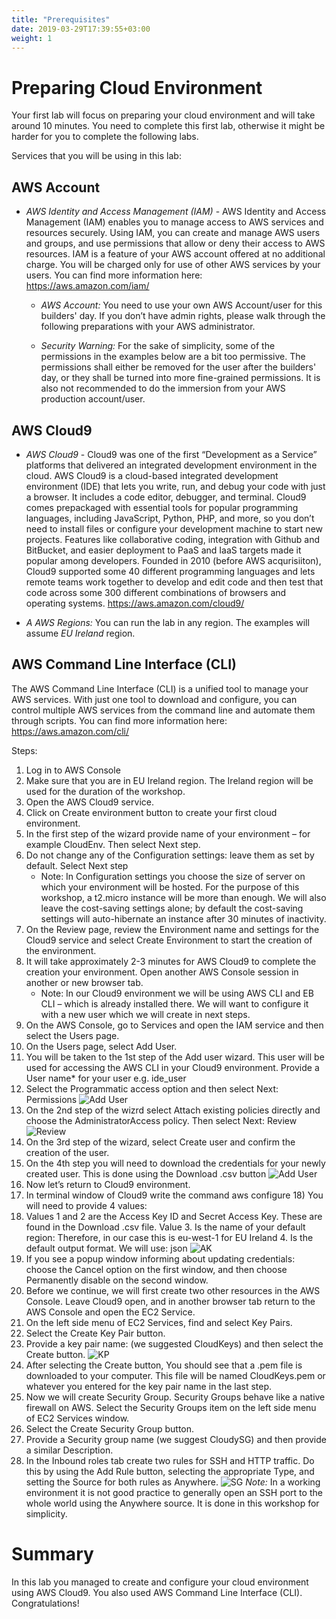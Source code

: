 ```yaml
---
title: "Prerequisites"
date: 2019-03-29T17:39:55+03:00
weight: 1
---
```


# Preparing Cloud Environment

Your first lab will focus on preparing your cloud environment and will take around 10 minutes. You need to complete this first lab, otherwise it might be harder for you to complete the following labs. 

Services that you will be using in this lab: 

## AWS Account
- *AWS Identity and Access Management (IAM)* - AWS Identity and Access Management (IAM) enables you to manage access to AWS services and resources securely. Using IAM, you can create and manage AWS users and groups, and use permissions that allow or deny their access to AWS resources. IAM is a feature of your AWS account offered at no additional charge. You will be charged only for use of other AWS services by your users. You can find more information here: https://aws.amazon.com/iam/ 

   - *AWS Account:* You need to use your own AWS Account/user for this builders' day. If you don’t have admin rights, please walk through the following preparations with your AWS administrator. 

   - *Security Warning:* For the sake of simplicity, some of the permissions in the examples below are a bit too permissive. The permissions shall either be removed for the user after the builders' day, or they shall be turned into more fine-grained permissions. It is also not recommended to do the immersion from your AWS production account/user. 

## AWS Cloud9 
- *AWS Cloud9* - Cloud9 was one of the first “Development as a Service” platforms that delivered an integrated development environment in the cloud. AWS Cloud9 is a cloud-based integrated development environment (IDE) that lets you write, run, and debug your code with just a browser. It includes a code editor, debugger, and terminal. Cloud9 comes prepackaged with essential tools for popular programming languages, including JavaScript, Python, PHP, and more, so you don’t need to install files or configure your development machine to start new projects.  Features like collaborative coding, integration with Github and BitBucket, and easier deployment to PaaS and IaaS targets made it popular among developers. Founded in 2010 (before AWS acqurisiiton), Cloud9 supported some 40 different programming languages and lets remote teams work together to develop and edit code  and then test that code across some 300 different combinations of browsers and operating systems.  https://aws.amazon.com/cloud9/ 


- *A AWS Regions:* You can run the lab in any region. The examples will assume *EU Ireland* region.


## AWS Command Line Interface (CLI) 
The AWS Command Line Interface (CLI) is a unified tool to manage your AWS services. With just one tool to download and configure, you can control multiple AWS services from the command line and automate them through scripts. You can find more information here: https://aws.amazon.com/cli/ 

Steps: 

1. Log in to AWS Console 
1. Make sure that you are in EU Ireland region. The Ireland region will be used for the duration of the workshop. 
1. Open the AWS Cloud9 service. 
1. Click on Create environment button to create your first cloud environment. 
1. In the first step of the wizard provide name of your environment – for example CloudEnv. Then select Next step. 
1. Do not change any of the Configuration settings: leave them as set by default. Select Next step 
   - Note: In Configuration settings you choose the size of server on which your environment will be hosted. For the purpose of this workshop, a t2.micro instance will be more than enough. We will also leave the cost-saving settings alone; by default the cost-saving settings will auto-hibernate an instance after 30 minutes of inactivity. 
1. On the Review page, review the Environment name and settings for the Cloud9 service and select Create Environment to start the creation of the environment. 
1. It will take approximately 2-3 minutes for AWS Cloud9 to complete the creation your environment. Open another AWS Console session in another or new browser tab. 
   - Note: In our Cloud9 environment we will be using AWS CLI and EB CLI – which is already installed there. We will want to configure it with a new user which we will create in next steps. 
1. On the AWS Console, go to Services and open the IAM service and then select the Users page. 
1. On the Users page, select Add User. 
1. You will be taken to the 1st step of the Add user wizard. This user will be used for accessing the AWS CLI in your Cloud9 environment. Provide a User name* for your user e.g. ide_user 
1. Select the Programmatic access option and then select Next: Permissions 
![Add User](/images/prep1au.png)
1. On the 2nd step of the wizrd select Attach existing policies directly and choose the AdministratorAccess policy. Then select Next: Review 
![Review](/images/prep1rev.png)
1. On the 3rd step of the wizard, select Create user and confirm the creation of the user. 
1. On the 4th step you will need to download the credentials for your newly created user. This is done using the Download .csv button 
![Add User](/images/prep1au2.png)
1. Now let’s return to Cloud9 environment.
1. In terminal window of Cloud9 write the command aws configure 18) You will need to provide 4 values: 
1. Values 1 and 2 are the Access Key ID and Secret Access Key. These are found in the Download .csv file. Value 3. Is the name of your default region: Therefore, in our case this is eu-west-1 for EU Ireland 4. Is the default output format. We will use: json 
![AK](/images/prep1acckey.png) 
1. If you see a popup window informing about updating credentials: choose the Cancel option on the first window, and then choose Permanently disable on the second window. 
1. Before we continue, we will first create two other resources in the AWS Console. Leave Cloud9 open, and in another browser tab return to the AWS Console and open the EC2 Service. 
1. On the left side menu of EC2 Services, find and select Key Pairs. 
1. Select the Create Key Pair button. 
1. Provide a key pair name: (we suggested CloudKeys) and then select the Create button. 
![KP](/images/prep1keyp.png) 
1. After selecting the Create button, You should see that a .pem file is downloaded to your computer. This file will be named CloudKeys.pem or whatever you entered for the key pair name in the last step. 
1. Now we will create Security Group. Security Groups behave like a native firewall on AWS. Select the Security Groups item on the left side menu of EC2 Services window. 
1. Select the Create Security Group button. 
1. Provide a Security group name (we suggest CloudySG) and then provide a similar Description. 
1. In the Inbound roles tab create two rules for SSH and HTTP traffic. Do this by using the Add Rule button, selecting the appropriate Type, and setting the Source for both rules as Anywhere. 
![SG](/images/prep1sg.png) 
*Note:* In a working environment it is not good practice to generally open an SSH port to the whole world using the Anywhere source. It is done in this workshop for simplicity. 

# Summary 
In this lab you managed to create and configure your cloud environment using AWS Cloud9. You also used AWS Command Line Interface (CLI). Congratulations! 




